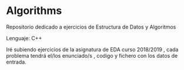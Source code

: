 # Algorithms
Repositorio dedicado a ejercicios de Estructura de Datos y Algoritmos

Lenguaje: C++

Iré subiendo ejercicios de la asignatura de EDA curso 2018/2019 , cada problema tendrá el/los enunciado/s , codigo y fichero
con los datos de entrada.
